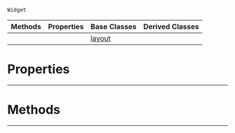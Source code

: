  `Widget`

|Methods|Properties|Base Classes|Derived Classes|
|---|---|---|---|
| | |[layout](https://plasmaengine.github.io/PlasmaDocs/Plasma1/C++/code_reference/class_reference/layout.md)| |


 #  Properties


---  
 #  Methods


---  
 

 